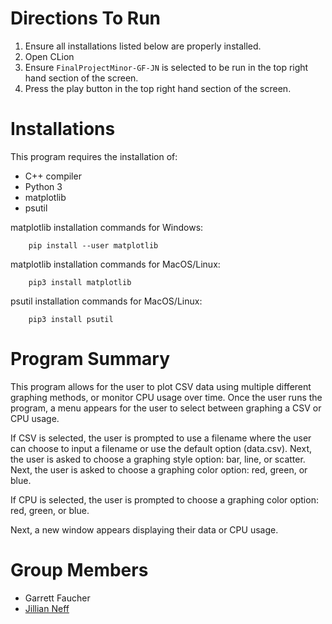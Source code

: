 # Directions To Run
1. Ensure all installations listed below are properly installed.
2. Open CLion
3. Ensure `FinalProjectMinor-GF-JN` is selected to be run in the top right
hand section of the screen.
4. Press the play button in the top right hand section of the screen.


# Installations
This program requires the installation of:
 * C++ compiler
 * Python 3 
 * matplotlib
 * psutil

matplotlib installation commands for Windows:
        
        pip install --user matplotlib

matplotlib installation commands for MacOS/Linux:

        pip3 install matplotlib

psutil installation commands for MacOS/Linux:

        pip3 install psutil

# Program Summary
This program allows for the user to plot CSV data using multiple different graphing methods,
or monitor CPU usage over time. Once the user runs the program, a menu appears for the user to select
between graphing a CSV or CPU usage.

If CSV is selected, the user is prompted to use a filename where the user can choose to input
a filename or use the default option (data.csv). Next, the user is asked to choose a graphing
style option: bar, line, or scatter. Next, the user is asked to choose a graphing color
option: red, green, or blue.

If CPU is selected, the user is prompted to choose a graphing color option: red, green, or blue.

Next, a new window appears displaying their data or CPU usage.

# Group Members
* Garrett Faucher
* [Jillian Neff](https://github.com/JillianNeff)
